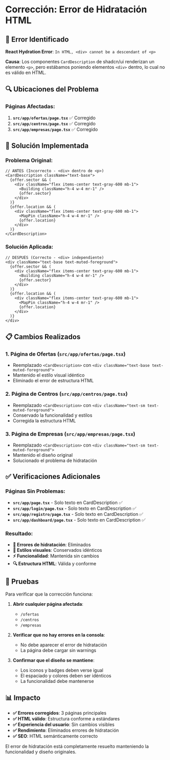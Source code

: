# Corrección: Error de Hidratación HTML

## 🐛 Error Identificado
**React Hydration Error**: `In HTML, <div> cannot be a descendant of <p>`

**Causa**: Los componentes `CardDescription` de shadcn/ui renderizan un elemento `<p>`, pero estábamos poniendo elementos `<div>` dentro, lo cual no es válido en HTML.

## 🔍 Ubicaciones del Problema

### Páginas Afectadas:
1. **`src/app/ofertas/page.tsx`** ✅ Corregido
2. **`src/app/centros/page.tsx`** ✅ Corregido  
3. **`src/app/empresas/page.tsx`** ✅ Corregido

## 🔧 Solución Implementada

### Problema Original:
```tsx
// ANTES (Incorrecto - <div> dentro de <p>)
<CardDescription className="text-base">
  {offer.sector && (
    <div className="flex items-center text-gray-600 mb-1">
      <Building className="h-4 w-4 mr-1" />
      {offer.sector}
    </div>
  )}
  {offer.location && (
    <div className="flex items-center text-gray-600 mb-1">
      <MapPin className="h-4 w-4 mr-1" />
      {offer.location}
    </div>
  )}
</CardDescription>
```

### Solución Aplicada:
```tsx
// DESPUÉS (Correcto - <div> independiente)
<div className="text-base text-muted-foreground">
  {offer.sector && (
    <div className="flex items-center text-gray-600 mb-1">
      <Building className="h-4 w-4 mr-1" />
      {offer.sector}
    </div>
  )}
  {offer.location && (
    <div className="flex items-center text-gray-600 mb-1">
      <MapPin className="h-4 w-4 mr-1" />
      {offer.location}
    </div>
  )}
</div>
```

## 📋 Cambios Realizados

### 1. Página de Ofertas (`src/app/ofertas/page.tsx`)
- Reemplazado `<CardDescription>` con `<div className="text-base text-muted-foreground">`
- Mantenido el estilo visual idéntico
- Eliminado el error de estructura HTML

### 2. Página de Centros (`src/app/centros/page.tsx`)
- Reemplazado `<CardDescription>` con `<div className="text-sm text-muted-foreground">`
- Conservado la funcionalidad y estilos
- Corregida la estructura HTML

### 3. Página de Empresas (`src/app/empresas/page.tsx`)
- Reemplazado `<CardDescription>` con `<div className="text-sm text-muted-foreground">`
- Mantenido el diseño original
- Solucionado el problema de hidratación

## ✅ Verificaciones Adicionales

### Páginas Sin Problemas:
- **`src/app/page.tsx`** - Solo texto en CardDescription ✅
- **`src/app/login/page.tsx`** - Solo texto en CardDescription ✅
- **`src/app/registro/page.tsx`** - Solo texto en CardDescription ✅
- **`src/app/dashboard/page.tsx`** - Solo texto en CardDescription ✅

### Resultado:
- **🚫 Errores de hidratación**: Eliminados
- **🎨 Estilos visuales**: Conservados idénticos
- **⚡ Funcionalidad**: Mantenida sin cambios
- **🔍 Estructura HTML**: Válida y conforme

## 🧪 Pruebas

Para verificar que la corrección funciona:

1. **Abrir cualquier página afectada**:
   - `/ofertas` 
   - `/centros`
   - `/empresas`

2. **Verificar que no hay errores en la consola**:
   - No debe aparecer el error de hidratación
   - La página debe cargar sin warnings

3. **Confirmar que el diseño se mantiene**:
   - Los iconos y badges deben verse igual
   - El espaciado y colores deben ser idénticos
   - La funcionalidad debe mantenerse

## 📊 Impacto

- **✅ Errores corregidos**: 3 páginas principales
- **✅ HTML válido**: Estructura conforme a estándares
- **✅ Experiencia del usuario**: Sin cambios visibles
- **✅ Rendimiento**: Eliminados errores de hidratación
- **✅ SEO**: HTML semánticamente correcto

El error de hidratación está completamente resuelto manteniendo la funcionalidad y diseño originales.
